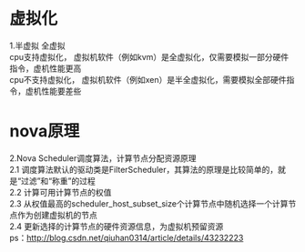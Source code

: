 
# 虚拟化
1.半虚拟 全虚拟  
cpu支持虚拟化， 虚拟机软件（例如kvm）是全虚拟化，仅需要模拟一部分硬件指令，虚机性能更高  
cpu不支持虚拟化， 虚拟机软件（例如xen）是半全虚拟化，需要模拟全部硬件指令，虚机性能要差些  

# nova原理
2.Nova Scheduler调度算法，计算节点分配资源原理  
2.1 调度算法默认的驱动类是FilterScheduler，其算法的原理是比较简单的，就是“过滤”和“称重”的过程  
2.2  计算可用计算节点的权值  
2.3 从权值最高的scheduler_host_subset_size个计算节点中随机选择一个计算节点作为创建虚拟机的节点  
2.4 更新选择的计算节点的硬件资源信息，为虚拟机预留资源  
ps：http://blog.csdn.net/qiuhan0314/article/details/43232223  
